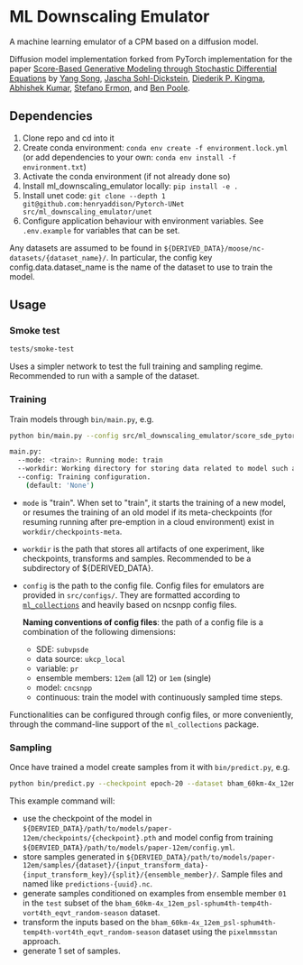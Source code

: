 # ML Downscaling Emulator

A machine learning emulator of a CPM based on a diffusion model.

Diffusion model implementation forked from PyTorch implementation for the paper [Score-Based Generative Modeling through Stochastic Differential Equations](https://openreview.net/forum?id=PxTIG12RRHS) by [Yang Song](https://yang-song.github.io), [Jascha Sohl-Dickstein](http://www.sohldickstein.com/), [Diederik P. Kingma](http://dpkingma.com/), [Abhishek Kumar](http://users.umiacs.umd.edu/~abhishek/), [Stefano Ermon](https://cs.stanford.edu/~ermon/), and [Ben Poole](https://cs.stanford.edu/~poole/).

## Dependencies

1. Clone repo and cd into it
2. Create conda environment: `conda env create -f environment.lock.yml` (or add dependencies to your own: `conda env install -f environment.txt`)
3. Activate the conda environment (if not already done so)
4. Install ml_downscaling_emulator locally: `pip install -e .`
5. Install unet code: `git clone --depth 1 git@github.com:henryaddison/Pytorch-UNet src/ml_downscaling_emulator/unet`
6. Configure application behaviour with environment variables. See `.env.example` for variables that can be set.

Any datasets are assumed to be found in `${DERIVED_DATA}/moose/nc-datasets/{dataset_name}/`. In particular, the config key config.data.dataset_name is the name of the dataset to use to train the model.

## Usage

### Smoke test

```sh
tests/smoke-test
```

Uses a simpler network to test the full training and sampling regime.
Recommended to run with a sample of the dataset.

### Training

Train models through `bin/main.py`, e.g.

```sh
python bin/main.py --config src/ml_downscaling_emulator/score_sde_pytorch/configs/subvpsde/ukcp_local_pr_12em_cncsnpp_continuous.py --workdir ${DERVIED_DATA}/path/to/models/paper-12em --mode train
```

```sh
main.py:
  --mode: <train>: Running mode: train
  --workdir: Working directory for storing data related to model such as model snapshots, tranforms or samples
  --config: Training configuration.
    (default: 'None')
```

* `mode` is "train". When set to "train", it starts the training of a new model, or resumes the training of an old model if its meta-checkpoints (for resuming running after pre-emption in a cloud environment) exist in `workdir/checkpoints-meta`.

* `workdir` is the path that stores all artifacts of one experiment, like checkpoints, transforms and samples. Recommended to be a subdirectory of ${DERIVED_DATA}.

* `config` is the path to the config file. Config files for emulators are provided in `src/configs/`. They are formatted according to [`ml_collections`](https://github.com/google/ml_collections) and heavily based on ncsnpp config files.

  **Naming conventions of config files**: the path of a config file is a combination of the following dimensions:
  * SDE: `subvpsde`
  * data source: `ukcp_local`
  * variable: `pr`
  * ensemble members: `12em` (all 12) or `1em` (single)
  * model: `cncsnpp`
  * continuous: train the model with continuously sampled time steps.

Functionalities can be configured through config files, or more conveniently, through the command-line support of the `ml_collections` package.


### Sampling

Once have trained a model create samples from it with `bin/predict.py`, e.g.

```sh
python bin/predict.py --checkpoint epoch-20 --dataset bham_60km-4x_12em_psl-sphum4th-temp4th-vort4th_eqvt_random-season --split test  --ensemble-member 01 --input-transform-dataset bham_60km-4x_12em_psl-sphum4th-temp4th-vort4th_eqvt_random-season --input-transform-key pixelmmsstan --num-samples 1 ${DERVIED_DATA}/path/to/models/paper-12em
```

This example command will:
* use the checkpoint of the model in `${DERVIED_DATA}/path/to/models/paper-12em/checkpoints/{checkpoint}.pth` and model config from training `${DERVIED_DATA}/path/to/models/paper-12em/config.yml`.
* store samples generated in `${DERVIED_DATA}/path/to/models/paper-12em/samples/{dataset}/{input_transform_data}-{input_transform_key}/{split}/{ensemble_member}/`. Sample files and named like `predictions-{uuid}.nc`.
* generate samples conditioned on examples from ensemble member `01` in the `test` subset of the `bham_60km-4x_12em_psl-sphum4th-temp4th-vort4th_eqvt_random-season` dataset.
* transform the inputs based on the `bham_60km-4x_12em_psl-sphum4th-temp4th-vort4th_eqvt_random-season` dataset using the `pixelmmsstan` approach.
* generate 1 set of samples.
